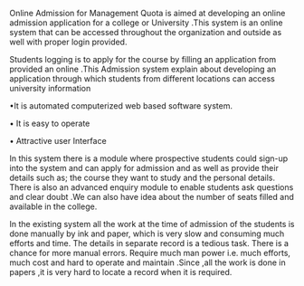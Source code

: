 Online Admission for Management Quota is aimed at developing an
online admission application for a college or University .This system is an
online system that can be accessed throughout the organization and
outside as well with proper login provided.


Students logging is to apply for the course by filling an application from
provided an online .This Admission system explain about developing an
application through which students from different locations can access
university information 

•It is automated computerized web based software system. 

• It is easy to operate 

• Attractive user Interface


In this system there is a module where prospective students could sign-up
into the system and can apply for admission and as well as provide their
details such as; the course they want to study and the personal details.
There is also an advanced enquiry module to enable students ask
questions and clear doubt .We can also have idea about the number of
seats filled and available in the college.


In the existing system all the work at the time of admission of the
students is done manually by ink and paper, which is very slow and
consuming much efforts and time. The details in separate record is a
tedious task. There is a chance for more manual errors. Require much
man power i.e. much efforts, much cost and hard to operate and
maintain .Since ,all the work is done in papers ,it is very hard to locate a
record when it is required.
